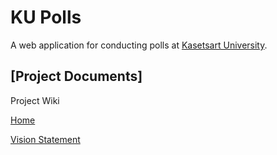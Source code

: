 # KU Polls

A web application for conducting polls at [Kasetsart University](https://www.ku.ac.th).

## [Project Documents]

Project Wiki

[Home](../../wiki/Home)

[Vision Statement](../../wiki/Vision-Statement)
